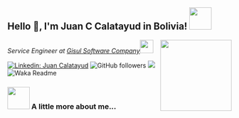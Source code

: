 <h2>Hello 👋, I'm Juan C Calatayud in Bolivia! <img src="https://media.giphy.com/media/ES4Vcv8zWfIt2/giphy.gif" width="50"></h2>

<img align='right' src="https://media.giphy.com/media/VOPK1BqsMEJRS/giphy.gif" height="160">
<p><em>Service Engineer at <a href="https://github.com/GisulRE">Gisul Software Company</a><img src="https://media.giphy.com/media/11dR2hEgtN5KoM/giphy.gif" width="30"> 
</em></p>

[![Linkedin: Juan Calatayud](https://img.shields.io/badge/-JuanCalatayud-blue?style=flat-square&logo=Linkedin&logoColor=white&link=https://www.linkedin.com/in/juan-carlos-c-730a21145/)](https://www.linkedin.com/in/juan-carlos-c-730a21145/)
![GitHub followers](https://img.shields.io/github/followers/jccm17?label=Follow&style=social)
![](https://visitor-badge.glitch.me/badge?page_id=jccm17)
![Waka Readme](https://github.com/anmol098/anmol098/workflows/Waka%20Readme/badge.svg)

### <img src="https://media.giphy.com/media/VgCDAzcKvsR6OM0uWg/giphy.gif" width="50"> A little more about me...  
